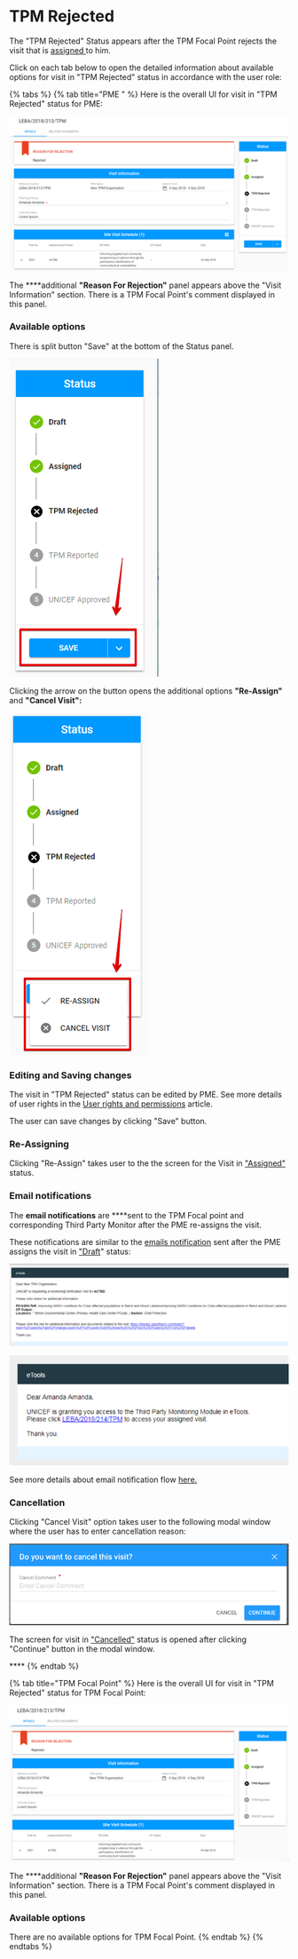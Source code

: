 # TPM Rejected

The "TPM Rejected" Status appears after the TPM Focal Point rejects the visit that is [assigned ](assigned.md)to him.

Click on each tab below to open the detailed information about available options for visit in "TPM Rejected" status in accordance with the user role: 

{% tabs %}
{% tab title="PME " %}
Here is the overall UI for visit in "TPM Rejected" status for PME:

![Visit in &quot;TPM Rejected&quot; status](../../../.gitbook/assets/87.png)

The ****additional **"Reason For Rejection"** panel appears above the "Visit Information" section. There is a TPM Focal Point's  comment displayed in this panel.

### Available options

There is split button "Save" at the bottom of the Status panel. 

![Save button](../../../.gitbook/assets/89.png)

Clicking the arrow on the button opens the additional options **"Re-Assign"** and **"Cancel Visit":**

![Additional options for split button &quot;Save&quot;](../../../.gitbook/assets/90.png)

### Editing and Saving changes

The visit in "TPM Rejected" status can be edited by PME. See more details of user rights in the [User rights and permissions](../../overview/user-rights-and-permissions.md) article.

The user can save changes by clicking "Save" button. 

### Re-Assigning

Clicking "Re-Assign" takes user to the the screen for the Visit in ["Assigned"](assigned.md) status.

### Email notifications

The **email notifications** are ****sent to the TPM Focal point and corresponding Third Party Monitor after the PME re-assigns the visit. 

These notifications are similar to the [emails notification](https://razortheory.gitbook.io/third-party-monitoring-module-documentation/product-end-user-documentation/list-of-visits-section/statuses-and-actions/draft#email-notifications) sent after the PME assigns the visit in ["Draft](draft.md)" status: 

![Email notification to Third Party Monitor](../../../.gitbook/assets/91.png)

![Email notification to the TPM Focal](../../../.gitbook/assets/92.png)

See more details about email notification flow [here.](../emails-notifications-flow.md)

### Cancellation

Clicking "Cancel Visit" option takes user to the following modal window where the user has to enter cancellation reason:

![Cancellation modal window](../../../.gitbook/assets/cancel%20%281%29.png)

The screen for visit in ["Cancelled"](cancelled.md) status is opened after clicking "Continue" button in the modal window.



\*\*\*\*
{% endtab %}

{% tab title="TPM Focal Point" %}
Here is the overall UI for visit in "TPM Rejected" status for TPM Focal Point:

![Visit in &quot;TPM Rejected&quot; status](../../../.gitbook/assets/88.png)

The ****additional **"Reason For Rejection"** panel appears above the "Visit Information" section. There is a TPM Focal Point's  comment displayed in this panel.

### Available options

There are no available options for TPM Focal Point. 
{% endtab %}
{% endtabs %}

